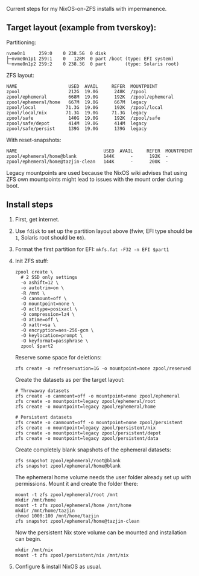 Current steps for my NixOS-on-ZFS installs with impermanence.

## Target layout (example from tverskoy):

Partitioning:

```
nvme0n1     259:0    0 238.5G  0 disk
├─nvme0n1p1 259:1    0   128M  0 part /boot (type: EFI system)
└─nvme0n1p2 259:2    0 238.3G  0 part       (type: Solaris root)
```

ZFS layout:

```
NAME                   USED  AVAIL     REFER  MOUNTPOINT
zpool                  212G  19.0G      248K  /zpool
zpool/ephemeral        668M  19.0G      192K  /zpool/ephemeral
zpool/ephemeral/home   667M  19.0G      667M  legacy
zpool/local           71.3G  19.0G      192K  /zpool/local
zpool/local/nix       71.3G  19.0G     71.3G  legacy
zpool/safe             140G  19.0G      192K  /zpool/safe
zpool/safe/depot       414M  19.0G      414M  legacy
zpool/safe/persist     139G  19.0G      139G  legacy
```

With reset-snapshots:

```
NAME                                USED  AVAIL     REFER  MOUNTPOINT
zpool/ephemeral/home@blank          144K      -      192K  -
zpool/ephemeral/home@tazjin-clean   144K      -      200K  -
```

Legacy mountpoints are used because the NixOS wiki advises that using
ZFS own mountpoints might lead to issues with the mount order during
boot.

## Install steps

1. First, get internet.

2. Use `fdisk` to set up the partition layout above (fwiw, EFI type
   should be `1`, Solaris root should be `66`).

3. Format the first partition for EFI: `mkfs.fat -F32 -n EFI $part1`

4. Init ZFS stuff:

   ```
   zpool create \
     # 2 SSD only settings
     -o ashift=12 \
     -o autotrim=on \
     -R /mnt \
     -O canmount=off \
     -O mountpoint=none \
     -O acltype=posixacl \
     -O compression=lz4 \
     -O atime=off \
     -O xattr=sa \
     -O encryption=aes-256-gcm \
     -O keylocation=prompt \
     -O keyformat=passphrase \
     zpool $part2
   ```

   Reserve some space for deletions:

   ```
   zfs create -o refreservation=1G -o mountpoint=none zpool/reserved
   ```

   Create the datasets as per the target layout:

   ```
   # Throwaway datasets
   zfs create -o canmount=off -o mountpoint=none zpool/ephemeral
   zfs create -o mountpoint=legacy zpool/ephemeral/root
   zfs create -o mountpoint=legacy zpool/ephemeral/home

   # Persistent datasets
   zfs create -o canmount=off -o mountpoint=none zpool/persistent
   zfs create -o mountpoint=legacy zpool/persistent/nix
   zfs create -o mountpoint=legacy zpool/persistent/depot
   zfs create -o mountpoint=legacy zpool/persistent/data
   ```

   Create completely blank snapshots of the ephemeral datasets:

   ```
   zfs snapshot zpool/ephemeral/root@blank
   zfs snapshot zpool/ephemeral/home@blank
   ```

   The ephemeral home volume needs the user folder already set up with
   permissions. Mount it and create the folder there:

   ```
   mount -t zfs zpool/ephemeral/root /mnt
   mkdir /mnt/home
   mount -t zfs zpool/ephemeral/home /mnt/home
   mkdir /mnt/home/tazjin
   chmod 1000:100 /mnt/home/tazjin
   zfs snapshot zpool/ephemeral/home@tazjin-clean
   ```

   Now the persistent Nix store volume can be mounted and installation
   can begin.

   ```
   mkdir /mnt/nix
   mount -t zfs zpool/persistent/nix /mnt/nix
   ```

4. Configure & install NixOS as usual.
